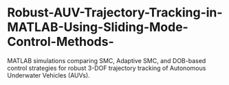 # Robust-AUV-Trajectory-Tracking-in-MATLAB-Using-Sliding-Mode-Control-Methods-
MATLAB simulations comparing SMC, Adaptive SMC, and DOB-based control strategies for robust 3-DOF trajectory tracking of Autonomous Underwater Vehicles (AUVs).
